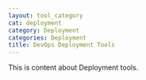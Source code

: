 ```yaml
---
layout: tool_category
cat: deployment
category: Deployment
categories: Deployment
title: DevOps Deployment Tools
---
```

This is content about Deployment tools.